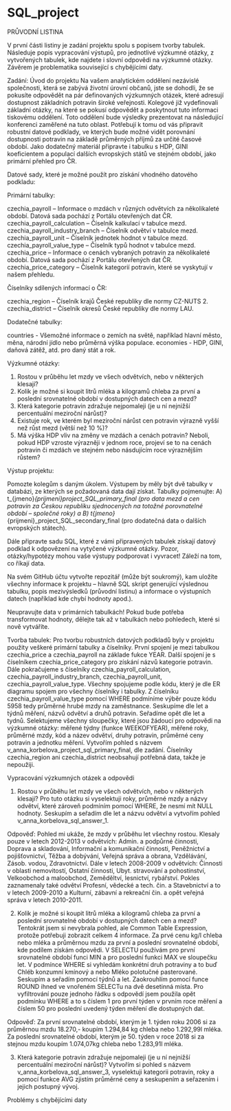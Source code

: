 # SQL_project
PRŮVODNÍ LISTINA

V první části listiny je zadání projektu spolu s popisem tvorby tabulek. Následuje popis vypracování výstupů, pro jednotlivé výzkumné otázky, z vytvořených tabulek, kde najdete i slovní odpovědi na výzkumné otázky. Závěrem je problematika související s chybějícími daty.

Zadání:
Úvod do projektu
Na vašem analytickém oddělení nezávislé společnosti, která se zabývá životní úrovní občanů, jste se dohodli, že se pokusíte odpovědět na pár definovaných výzkumných otázek, které adresují dostupnost základních potravin široké veřejnosti. Kolegové již vydefinovali základní otázky, na které se pokusí odpovědět a poskytnout tuto informaci tiskovému oddělení. Toto oddělení bude výsledky prezentovat na následující konferenci zaměřené na tuto oblast.
Potřebují k tomu od vás připravit robustní datové podklady, ve kterých bude možné vidět porovnání dostupnosti potravin na základě průměrných příjmů za určité časové období.
Jako dodatečný materiál připravte i tabulku s HDP, GINI koeficientem a populací dalších evropských států ve stejném období, jako primární přehled pro ČR.

Datové sady, které je možné použít pro získání vhodného datového podkladu:

Primární tabulky:

czechia_payroll – Informace o mzdách v různých odvětvích za několikaleté období. Datová sada pochází z Portálu otevřených dat ČR.
czechia_payroll_calculation – Číselník kalkulací v tabulce mezd.
czechia_payroll_industry_branch – Číselník odvětví v tabulce mezd.
czechia_payroll_unit – Číselník jednotek hodnot v tabulce mezd.
czechia_payroll_value_type – Číselník typů hodnot v tabulce mezd.
czechia_price – Informace o cenách vybraných potravin za několikaleté období. Datová sada pochází z Portálu otevřených dat ČR.
czechia_price_category – Číselník kategorií potravin, které se vyskytují v našem přehledu.

Číselníky sdílených informací o ČR:

czechia_region – Číselník krajů České republiky dle normy CZ-NUTS 2.
czechia_district – Číselník okresů České republiky dle normy LAU.

Dodatečné tabulky:

countries - Všemožné informace o zemích na světě, například hlavní město, měna, národní jídlo nebo průměrná výška populace.
economies - HDP, GINI, daňová zátěž, atd. pro daný stát a rok.

Výzkumné otázky:

1. Rostou v průběhu let mzdy ve všech odvětvích, nebo v některých klesají?
2. Kolik je možné si koupit litrů mléka a kilogramů chleba za první a poslední srovnatelné období v dostupných datech cen a mezd?
3. Která kategorie potravin zdražuje nejpomaleji (je u ní nejnižší percentuální meziroční nárůst)?
4. Existuje rok, ve kterém byl meziroční nárůst cen potravin výrazně vyšší než růst mezd (větší než 10 %)?
5. Má výška HDP vliv na změny ve mzdách a cenách potravin? Neboli, pokud HDP vzroste výrazněji v jednom roce, projeví se to na cenách potravin či mzdách ve stejném nebo násdujícím roce výraznějším růstem?

Výstup projektu:

Pomozte kolegům s daným úkolem. Výstupem by měly být dvě tabulky v databázi, ze kterých se požadovaná data dají získat. Tabulky pojmenujte: 
A) t_{jmeno}_{prijmeni}_project_SQL_primary_final (pro data mezd a cen potravin za Českou republiku sjednocených na totožné porovnatelné období – společné roky) a 
B) t_{jmeno}_{prijmeni}_project_SQL_secondary_final (pro dodatečná data o dalších evropských státech).

Dále připravte sadu SQL, které z vámi připravených tabulek získají datový podklad k odpovězení na vytyčené výzkumné otázky. Pozor, otázky/hypotézy mohou vaše výstupy podporovat i vyvracet! Záleží na tom, co říkají data.

Na svém GitHub účtu vytvořte repozitář (může být soukromý), kam uložíte všechny informace k projektu – hlavně SQL skript generující výslednou tabulku, popis mezivýsledků (průvodní listinu) a informace o výstupních datech (například kde chybí hodnoty apod.).

Neupravujte data v primárních tabulkách! Pokud bude potřeba transformovat hodnoty, dělejte tak až v tabulkách nebo pohledech, které si nově vytváříte.

Tvorba tabulek:
Pro tvorbu robustních datových podkladů byly v projektu použity veškeré primární tabulky a číselníky. První spojení je mezi tabulkou czechia_price a czechia_payroll na základe fukce YEAR. Další spojení je s číselníkem czechia_price_category pro získání názvů kategorie potravin. Dále pokračujeme s číselníky czechia_payroll_calculation, czechia_payroll_industry_branch, czechia_payroll_unit, czechia_payroll_value_type. Všechny spojujeme podle kódu, který je dle ER diagramu spojem pro všechny číselníky i tabulky. Z číselníku czechia_payroll_value_type pomocí WHERE podmíníme výběr pouze kódu 5958 tedy průměrné hrubé mzdy na zaměstnance. Seskupíme dle let a týdnů měření, názvů odvětví a druhů potravin. Seřadíme opět dle let a tydnů. Selektujeme všechny sloupečky, které jsou žádoucí pro odpovědi na výzkumné otázky: měřené týdny (funkce WEEKOFYEAR), měřené roky, průměrné mzdy, kód a název odvětví, druhy potravin, průměrné ceny potravin a jednotku měření. Vytvořím pohled s názvem v_anna_korbelova_project_sql_primary_final, dle zadání. Číselníky czechia_region ani czechia_district neobsahují potřebná data, takže je nepoužiji.  

Vypracování výzkumných otázek a odpovědi
1. Rostou v průběhu let mzdy ve všech odvětvích, nebo v některých klesají?
   Pro tuto otázku si vyselektuji roky, průměrné mzdy a názvy odvětví, které zároveň podmíním pomocí WHERE, že nesmí mít NULL hodnoty. Seskupím a seřadím dle let a názvu odvětví a vytvořím pohled       
v_anna_korbelova_sql_answer_1.

Odpověď: Pohled mi ukáže, že mzdy v průběhu let všechny rostou. Klesaly pouze v letech 2012-2013 v odvětvích: Admin. a podpůrné činnosti, Doprava a skladování, Informační a komunikační činnosti, Peněžnictví a pojišťovnictví, Těžba a dobývání, Veřejná správa a obrana, Vzdělávání, Zásob. vodou, Zdravotnictví. Dále v letech 2008-2009 v odvětvích: Činnosti v oblasti nemovitostí, Ostatní činnosti, Ubyt. stravování a pohostinství, Velkoobchod a maloobchod, Zeměděltví, lesnictví, rybářství. Pokles zaznamenaly také odvětví Profesní, vědecké a tech. čin. a Stavebnictví a to v letech 2009-2010 a Kulturní, zábavní a rekreační čin. a opět veřejná správa v letech 2010-2011.

2. Kolik je možné si koupit litrů mléka a kilogramů chleba za první a poslední srovnatelné období v dostupných datech cen a mezd?
   Tentokrát jsem si nevybrala pohled, ale Common Table Expression, protože potřebuji zobrazit celkem 4 informace. Za prvé cenu kg/l chleba nebo mléka a průměrnou mzdu za první a poslední srovnatelné období, kde podílem získám odpovědi. V SELECTU používám pro první srovnatelné období funci MIN a pro poslední funkci MAX ve sloupečku let. V podmínce WHERE si vyhledám konkrétní druh potraviny a to buď Chléb konzumní kmínový a nebo Mléko polotučné pasterované. Seskupím a seřadím pomocí týdnů a let. Zaokrouhlím pomocí funce ROUND ihned ve vnořeném SELECTu na dvě desetinná místa. Pro vyfiltrování pouze jednoho řádku s odpovědí jsem použila opět podmínku WHERE a to s číslem 1 pro první týden v prvním roce měření a číslem 50 pro poslední uvedený týden měření dle dostupných dat.

Odpověď:  Za první srovnatelné období, kterým je 1. týden roku 2006 si za průměrnou mzdu 18.270,- koupím 1.294,84 kg chleba nebo 1.292,99l mléka. Za poslední srovnatelné období, kterým je 50. týden v roce 2018 si za stejnou mzdu koupím 1.074,07kg chleba nebo 1.283,91l mléka.
   
3. Která kategorie potravin zdražuje nejpomaleji (je u ní nejnižší percentuální meziroční nárůst)?
   Vytvořím si pohled s názvem v_anna_korbelova_sql_answer_3, vyselektuji kategorii potravin, roky a pomocí funkce AVG zjistím průměrné ceny a seskupením a seřazením i jejich postupný vývoj. 
       

Problémy s chybějícími daty 

